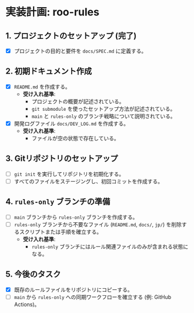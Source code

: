 # 実装計画: roo-rules

## 1. プロジェクトのセットアップ (完了)

- [x] プロジェクトの目的と要件を `docs/SPEC.md` に定義する。

## 2. 初期ドキュメント作成

- [x] `README.md` を作成する。
  - **受け入れ基準**:
    - プロジェクトの概要が記述されている。
    - `git submodule` を使ったセットアップ方法が記述されている。
    - `main` と `rules-only` のブランチ戦略について説明されている。
- [x] 開発ログファイル `docs/DEV_LOG.md` を作成する。
  - **受け入れ基準**:
    - ファイルが空の状態で存在している。

## 3. Gitリポジトリのセットアップ

- [ ] `git init` を実行してリポジトリを初期化する。
- [ ] すべてのファイルをステージングし、初回コミットを作成する。

## 4. `rules-only` ブランチの準備

- [ ] `main` ブランチから `rules-only` ブランチを作成する。
- [ ] `rules-only` ブランチから不要なファイル (`README.md`, `docs/`, `jp/`) を削除するスクリプトまたは手順を確立する。
  - **受け入れ基準**:
    - `rules-only` ブランチにはルール関連ファイルのみが含まれる状態になる。

## 5. 今後のタスク

- [x] 既存のルールファイルをリポジトリにコピーする。
- [ ] `main` から `rules-only` への同期ワークフローを確立する (例: GitHub Actions)。